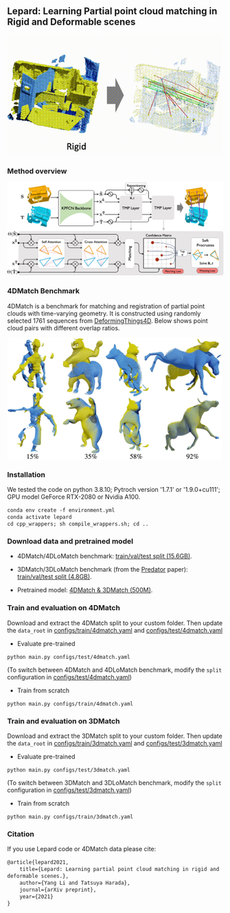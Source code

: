 ## Lepard: Learning Partial point cloud matching in Rigid and Deformable scenes



<img src="fig/demo.gif" alt="drawing" width="500"/>


### Method overview
![Alt text](fig/pipeline.jpg)


### 4DMatch Benchmark
4DMatch is a benchmark for matching and registration of partial point clouds with time-varying geometry.
It is constructed using randomly selected 1761 sequences from [DeformingThings4D](https://github.com/rabbityl/DeformingThings4D).
Below shows point cloud pairs with different overlap ratios.

<img src="fig/4dmatch_eg.jpg" alt="drawing" width="500"/>


### Installation
We tested the code on python 3.8.10; Pytroch version '1.7.1' or '1.9.0+cu111'; GPU model GeForce RTX-2080 or Nvidia A100.
```shell
conda env create -f environment.yml
conda activate lepard
cd cpp_wrappers; sh compile_wrappers.sh; cd ..
```


### Download data and pretrained model
- 4DMatch/4DLoMatch benchmark: [train/val/test split (15.6GB)](https://drive.google.com/file/d/1YoHWhVaH5Yyo1gTjybiuaODA1lZrM_nG/view?usp=sharing).

- 3DMatch/3DLoMatch benchmark (from the [Predator](https://github.com/overlappredator/OverlapPredator) paper):
 [train/val/test split (4.8GB)](https://share.phys.ethz.ch/~gsg/pairwise_reg/3dmatch.zip).

- Pretrained model: [4DMatch & 3DMatch (500M)](https://drive.google.com/file/d/17QGX_wwtDPXN1GSKJHY-6RTIRPz90RLn/view?usp=sharing).



### Train and evaluation on 4DMatch
Download and extract the 4DMatch split to your custom folder. Then update the ```data_root``` in [configs/train/4dmatch.yaml](configs/train/4dmatch.yaml) and [configs/test/4dmatch.yaml](configs/test/4dmatch.yaml)


- Evaluate pre-trained
```shell
python main.py configs/test/4dmatch.yaml
```
(To switch between 4DMatch and 4DLoMatch benchmark, modify the ```split``` configuration in  [configs/test/4dmatch.yaml](configs/test/4dmatch.yaml))


- Train from scratch
```shell
python main.py configs/train/4dmatch.yaml
```


### Train and evaluation on 3DMatch
Download and extract the 3DMatch split to your custom folder. Then update the ```data_root``` in [configs/train/3dmatch.yaml](configs/train/3dmatch.yaml) and [configs/test/3dmatch.yaml](configs/test/3dmatch.yaml)

- Evaluate pre-trained
```shell
python main.py configs/test/3dmatch.yaml
```
(To switch between 3DMatch and 3DLoMatch benchmark, modify the ```split``` configuration in  [configs/test/3dmatch.yaml](configs/test/3dmatch.yaml))


- Train from scratch
```shell
python main.py configs/train/3dmatch.yaml
```


### Citation
If you use Lepard code or 4DMatch data please cite:
```text
@article{lepard2021, 
    title={Lepard: Learning partial point cloud matching in rigid and deformable scenes.}, 
    author={Yang Li and Tatsuya Harada},
    journal={arXiv preprint},
    year={2021}
}
```
